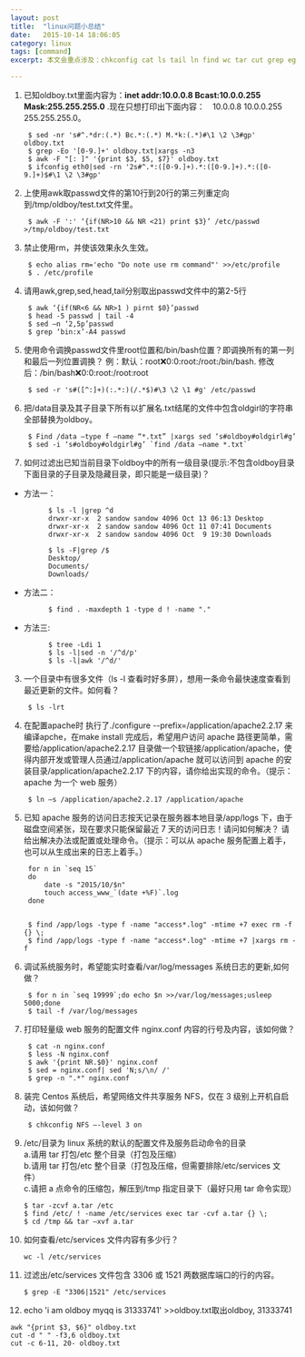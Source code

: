```yaml
---
layout: post
title:  "linux问题小总结"
date:   2015-10-14 18:06:05
category: linux
tags: [command]
excerpt: 本文会重点涉及：chkconfig cat ls tail ln find wc tar cut grep egrep 

---
```


1. 已知oldboy.txt里面内容为：**inet addr:10.0.0.8 Bcast:10.0.0.255 Mask:255.255.255.0** .现在只想打印出下面内容：　10.0.0.8 10.0.0.255 255.255.255.0。

		$ sed -nr 's#^.*dr:(.*) Bc.*:(.*) M.*k:(.*)#\1 \2 \3#gp' oldboy.txt
		$ grep -Eo '[0-9.]+' oldboy.txt|xargs -n3
		$ awk -F "[: ]" '{print $3, $5, $7}' oldboy.txt
		$ ifconfig eth0|sed -rn '2s#^.*:([0-9.]+).*:([0-9.]+).*:([0-9.]+)$#\1 \2 \3#gp'


2. 上使用awk取passwd文件的第10行到20行的第三列重定向到/tmp/oldboy/test.txt文件里。

		$ awk -F ':' ‘{if(NR>10 && NR <21) print $3}’ /etc/passwd >/tmp/oldboy/test.txt

3. 禁止使用rm，并使该效果永久生效。

		$ echo alias rm='echo "Do note use rm command"' >>/etc/profile
		$ . /etc/profile

4. 请用awk,grep,sed,head,tail分别取出passwd文件中的第2-5行

		$ awk ‘{if(NR<6 && NR>1 ) pirnt $0}’passwd
		$ head -5 passwd | tail -4
		$ sed –n ‘2,5p’passwd
		$ grep ‘bin:x’-A4 passwd

5. 使用命令调换passwd文件里root位置和/bin/bash位置？即调换所有的第一列和最后一列位置调换？
例：默认：root:x:0:0:root:/root:/bin/bash. 修改后：/bin/bash:x:0:0:root:/root:root  

		$ sed -r 's#([^:]+)(:.*:)(/.*$)#\3 \2 \1 #g' /etc/passwd

6. 把/data目录及其子目录下所有以扩展名.txt结尾的文件中包含oldgirl的字符串全部替换为oldboy。

		$ Find /data –type f –name “*.txt” |xargs sed ‘s#oldboy#oldgirl#g’
		$ sed -i ‘s#oldboy#oldgirl#g’ `find /data –name *.txt`



2. 如何过滤出已知当前目录下oldboy中的所有一级目录(提示:不包含oldboy目录下面目录的子目录及隐藏目录，即只能是一级目录)？  
* 方法一：

			$ ls -l |grep ^d
			drwxr-xr-x  2 sandow sandow 4096 Oct 13 06:13 Desktop
			drwxr-xr-x  2 sandow sandow 4096 Oct 11 07:41 Documents
			drwxr-xr-x  2 sandow sandow 4096 Oct  9 19:30 Downloads
			
			$ ls -F|grep /$
			Desktop/
			Documents/
			Downloads/			
* 方法二：

			$ find . -maxdepth 1 -type d ! -name "."
* 方法三:
	
			$ tree -Ldi 1
			$ ls -l|sed -n '/^d/p'
			$ ls -l|awk '/^d/'
	

3. 一个目录中有很多文件（ls -l 查看时好多屏），想用一条命令最快速度查看到最近更新的文件。如何看？  

		$ ls -lrt

4. 在配置apache时 执行了./configure --prefix=/application/apache2.2.17 来编译apche，在make 
install 完成后，希望用户访问 apache 路径更简单，需要给/application/apache2.2.17 目录做一个软链接/application/apache，使得内部开发或管理人员通过/application/apache 就可以访问到 apache 的安装目录/application/apache2.2.17 下的内容，请你给出实现的命令。（提示：apache 为一个 web 服务） 

		$ ln –s /application/apache2.2.17 /application/apache
 
5. 已知 apache 服务的访问日志按天记录在服务器本地目录/app/logs 下，由于磁盘空间紧张，现在要求只能保留最近 7 天的访问日志！请问如何解决？ 请给出解决办法或配置或处理命令。（提示：可以从 apache 服务配置上着手，也可以从生成出来的日志上着手。）
		
		for n in `seq 15`
		do
			date -s "2015/10/$n"
			touch access_www_`(date +%F)`.log
		done
		

		$ find /app/logs -type f -name "access*.log" -mtime +7 exec rm -f {} \;
		$ find /app/logs -type f -name "access*.log" -mtime +7 |xargs rm -f

6. 调试系统服务时，希望能实时查看/var/log/messages 系统日志的更新,如何做？  

		$ for n in `seq 19999`;do echo $n >>/var/log/messages;usleep 5000;done
		$ tail -f /var/log/messages

7. 打印轻量级 web 服务的配置文件 nginx.conf 内容的行号及内容，该如何做？
	
		$ cat -n nginx.conf
		$ less -N nginx.conf
		$ awk '{print NR.$0}' nginx.conf
		$ sed = nginx.conf| sed 'N;s/\n/ /'
		$ grep -n ".*" nginx.conf

8. 装完 Centos 系统后，希望网络文件共享服务 NFS，仅在 3 级别上开机自启动，该如何做？

		$ chkconfig NFS –-level 3 on

12. /etc/目录为 linux 系统的默认的配置文件及服务启动命令的目录   
  a.请用 tar 打包/etc 整个目录（打包及压缩）   
  b.请用 tar 打包/etc 整个目录（打包及压缩，但需要排除/etc/services 文件）   
  c.请把 a 点命令的压缩包，解压到/tmp 指定目录下（最好只用 tar 命令实现）  
 
		$ tar -zcvf a.tar /etc
		$ find /etc/ ! -name /etc/services exec tar -cvf a.tar {} \;
		$ cd /tmp && tar –xvf a.tar 


14. 如何查看/etc/services 文件内容有多少行？

		wc -l /etc/services

15. 过滤出/etc/services 文件包含 3306 或 1521 两数据库端口的行的内容。
 
		$ grep -E "3306|1521" /etc/services

16. echo 'i am oldboy myqq is 31333741' >>oldboy.txt取出oldboy, 31333741

```
awk "{print $3, $6}" oldboy.txt
cut -d " " -f3,6 oldboy.txt
cut -c 6-11, 20- oldboy.txt
```






